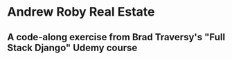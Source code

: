 # Andrew Roby Real Estate
## A code-along exercise from Brad Traversy's "Full Stack Django" Udemy course
